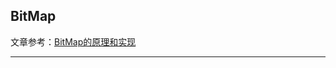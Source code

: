 
<h2>BitMap</h2> 

文章参考：[BitMap的原理和实现](https://www.cnblogs.com/myseries/p/10880641.html)

---------------------------------








